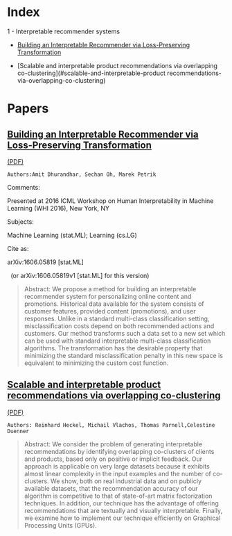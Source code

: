 # Index

1 - Interpretable recommender systems

  * [Building an Interpretable Recommender via Loss-Preserving Transformation](#building-an-interpretable-recommender-via-loss-preserving-transformation)

  * [Scalable and interpretable product recommendations via overlapping co-clustering](#scalable-and-interpretable-product recommendations-via-overlapping-co-clustering)


# Papers

## [Building an Interpretable Recommender via Loss-Preserving Transformation](https://arxiv.org/abs/1606.05819)
[(PDF)](https://arxiv.org/pdf/1606.05819)

`Authors:Amit Dhurandhar, Sechan Oh, Marek Petrik`


Comments:

Presented at 2016 ICML Workshop on Human Interpretability in Machine Learning (WHI 2016), New York, NY

Subjects:

Machine Learning (stat.ML); Learning (cs.LG)


Cite as:

arXiv:1606.05819 [stat.ML]

 
(or arXiv:1606.05819v1 [stat.ML] for this version)


> Abstract: We propose a method for building an interpretable recommender system for
personalizing online content and promotions. Historical data available for the
system consists of customer features, provided content (promotions), and user
responses. Unlike in a standard multi-class classification setting,
misclassification costs depend on both recommended actions and customers. Our
method transforms such a data set to a new set which can be used with standard
interpretable multi-class classification algorithms. The transformation has the
desirable property that minimizing the standard misclassification penalty in
this new space is equivalent to minimizing the custom cost function.

## [Scalable and interpretable product recommendations via overlapping co-clustering](https://arxiv.org/pdf/1604.02071)
[(PDF)](https://arxiv.org/pdf/1604.02071.pdf)

`Authors: Reinhard Heckel, Michail Vlachos, Thomas Parnell,Celestine Duenner`

> Abstract: We consider the problem of generating interpretable recommendations by identifying overlapping co-clusters of clients and products, based only on positive or implicit feedback. Our approach is applicable on very large datasets because it exhibits almost linear complexity in the input examples and the number of co-clusters. We show, both on real industrial data and on publicly available datasets, that the recommendation accuracy of our algorithm is competitive to that of state-of-art matrix factorization techniques. In addition, our technique has the advantage of offering recommendations that are textually and visually interpretable. Finally, we examine how to implement our technique efficiently on Graphical Processing Units (GPUs).
